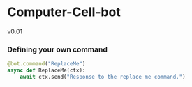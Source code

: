 # Computer-Cell-bot
v0.01
### Defining your own command


```python
@bot.command("ReplaceMe")
async def ReplaceMe(ctx):
    await ctx.send("Response to the replace me command.")
```
